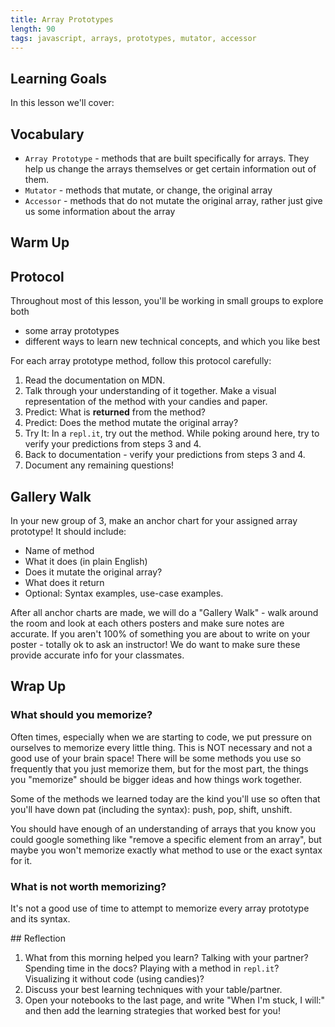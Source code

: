 ```yaml
---
title: Array Prototypes
length: 90
tags: javascript, arrays, prototypes, mutator, accessor
---
```


## Learning Goals

In this lesson we'll cover:

## Vocabulary

- `Array Prototype` - methods that are built specifically for arrays. They help us change the arrays themselves or get certain information out of them.
- `Mutator` - methods that mutate, or change, the original array
- `Accessor` - methods that do not mutate the original array, rather just give us some information about the array

## Warm Up



## Protocol

Throughout most of this lesson, you'll be working in small groups to explore both
- some array prototypes
- different ways to learn new technical concepts, and which you like best

<section class="call-to-action">
For each array prototype method, follow this protocol carefully:

1. Read the documentation on MDN.
2. Talk through your understanding of it together. Make a visual representation of the method with your candies and paper.
3. Predict: What is **returned** from the method?
4. Predict: Does the method mutate the original array?
5. Try It: In a `repl.it`, try out the method. While poking around here, try to verify your predictions from steps 3 and 4.
6. Back to documentation - verify your predictions from steps 3 and 4.
7. Document any remaining questions!
</section>

## Gallery Walk

In your new group of 3, make an anchor chart for your assigned array prototype! It should include:
- Name of method
- What it does (in plain English)
- Does it mutate the original array?
- What does it return
- Optional: Syntax examples, use-case examples.

After all anchor charts are made, we will do a "Gallery Walk" - walk around the room and look at each others posters and make sure notes are accurate. If you aren't 100% of something you are about to write on your poster - totally ok to ask an instructor! We do want to make sure these provide accurate info for your classmates.

## Wrap Up

### What should you memorize?

Often times, especially when we are starting to code, we put pressure on ourselves to memorize every little thing. This is NOT necessary and not a good use of your brain space! There will be some methods you use so frequently that you just memorize them, but for the most part, the things you "memorize" should be bigger ideas and how things work together.

Some of the methods we learned today are the kind you'll use so often that you'll have down pat (including the syntax): push, pop, shift, unshift.

You should have enough of an understanding of arrays that you know you could google something like "remove a specific element from an array", but maybe you won't memorize exactly what method to use or the exact syntax for it.

### What is not worth memorizing?

It's not a good use of time to attempt to memorize every array prototype and its syntax.

<section class="checks-for-understanding">
## Reflection

1. What from this morning helped you learn? Talking with your partner? Spending time in the docs? Playing with a method in `repl.it`? Visualizing it without code (using candies)?
2. Discuss your best learning techniques with your table/partner.
3. Open your notebooks to the last page, and write "When I'm stuck, I will:" and then add the learning strategies that worked best for you!
</section>
